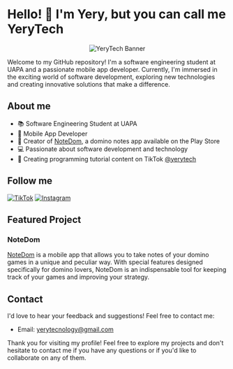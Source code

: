 # Hello! 👋 I'm Yery, but you can call me YeryTech

<p align="center">
  <img src="https://i.giphy.com/m2sH77XZIJa2C25xy1.webp" alt="YeryTech Banner">
</p>


Welcome to my GitHub repository! I'm a software engineering student at UAPA and a passionate mobile app developer. Currently, I'm immersed in the exciting world of software development, exploring new technologies and creating innovative solutions that make a difference.


## About me

- 📚 Software Engineering Student at UAPA
- 🚀 Mobile App Developer
- 📱 Creator of [NoteDom](https://play.google.com/store/apps/details?id=com.yerytech.notedom&hl=en&gl=US), a domino notes app available on the Play Store
- 💻 Passionate about software development and technology
- 🎥 Creating programming tutorial content on  TikTok [@yerytech](https://www.tiktok.com/@yerytech)

## Follow me 
[![TikTok](https://img.shields.io/badge/TikTok-%23000000.svg?&style=for-the-badge&logo=TikTok&logoColor=white)](https://www.tiktok.com/@yerytech)
[![Instagram](https://img.shields.io/badge/Instagram-%23E4405F.svg?&style=for-the-badge&logo=Instagram&logoColor=white)](https://www.instagram.com/yerytech/)



## Featured Project

### NoteDom

[NoteDom](https://play.google.com/store/apps/details?id=com.yerytech.notedom&hl=en&gl=US) is a mobile app that allows you to take notes of your domino games in a unique and peculiar way. With special features designed specifically for domino lovers, NoteDom is an indispensable tool for keeping track of your games and improving your strategy.

## Contact

I'd love to hear your feedback and suggestions! Feel free to contact me:

- Email: [yerytecnology@gmail.com](mailto:yerytecnology@gmail.com)

Thank you for visiting my profile! Feel free to explore my projects and don't hesitate to contact me if you have any questions or if you'd like to collaborate on any of them.
